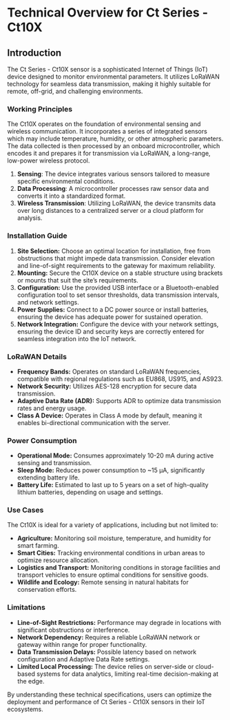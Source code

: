 # Technical Overview for Ct Series - Ct10X

## Introduction
The Ct Series - Ct10X sensor is a sophisticated Internet of Things (IoT) device designed to monitor environmental parameters. It utilizes LoRaWAN technology for seamless data transmission, making it highly suitable for remote, off-grid, and challenging environments.

### Working Principles
The Ct10X operates on the foundation of environmental sensing and wireless communication. It incorporates a series of integrated sensors which may include temperature, humidity, or other atmospheric parameters. The data collected is then processed by an onboard microcontroller, which encodes it and prepares it for transmission via LoRaWAN, a long-range, low-power wireless protocol.

1. **Sensing**: The device integrates various sensors tailored to measure specific environmental conditions.
2. **Data Processing**: A microcontroller processes raw sensor data and converts it into a standardized format.
3. **Wireless Transmission**: Utilizing LoRaWAN, the device transmits data over long distances to a centralized server or a cloud platform for analysis.

### Installation Guide
1. **Site Selection:** Choose an optimal location for installation, free from obstructions that might impede data transmission. Consider elevation and line-of-sight requirements to the gateway for maximum reliability.
2. **Mounting:** Secure the Ct10X device on a stable structure using brackets or mounts that suit the site’s requirements.
3. **Configuration:** Use the provided USB interface or a Bluetooth-enabled configuration tool to set sensor thresholds, data transmission intervals, and network settings.
4. **Power Supplies:** Connect to a DC power source or install batteries, ensuring the device has adequate power for sustained operation.
5. **Network Integration:** Configure the device with your network settings, ensuring the device ID and security keys are correctly entered for seamless integration into the IoT network.

### LoRaWAN Details
- **Frequency Bands:** Operates on standard LoRaWAN frequencies, compatible with regional regulations such as EU868, US915, and AS923.
- **Network Security:** Utilizes AES-128 encryption for secure data transmission.
- **Adaptive Data Rate (ADR):** Supports ADR to optimize data transmission rates and energy usage.
- **Class A Device:** Operates in Class A mode by default, meaning it enables bi-directional communication with the server.

### Power Consumption
- **Operational Mode:** Consumes approximately 10-20 mA during active sensing and transmission.
- **Sleep Mode:** Reduces power consumption to ~15 µA, significantly extending battery life.
- **Battery Life:** Estimated to last up to 5 years on a set of high-quality lithium batteries, depending on usage and settings.

### Use Cases
The Ct10X is ideal for a variety of applications, including but not limited to:
- **Agriculture:** Monitoring soil moisture, temperature, and humidity for smart farming.
- **Smart Cities:** Tracking environmental conditions in urban areas to optimize resource allocation.
- **Logistics and Transport:** Monitoring conditions in storage facilities and transport vehicles to ensure optimal conditions for sensitive goods.
- **Wildlife and Ecology:** Remote sensing in natural habitats for conservation efforts.

### Limitations
- **Line-of-Sight Restrictions:** Performance may degrade in locations with significant obstructions or interference.
- **Network Dependency:** Requires a reliable LoRaWAN network or gateway within range for proper functionality.
- **Data Transmission Delays:** Possible latency based on network configuration and Adaptive Data Rate settings.
- **Limited Local Processing:** The device relies on server-side or cloud-based systems for data analytics, limiting real-time decision-making at the edge.

By understanding these technical specifications, users can optimize the deployment and performance of Ct Series - Ct10X sensors in their IoT ecosystems.